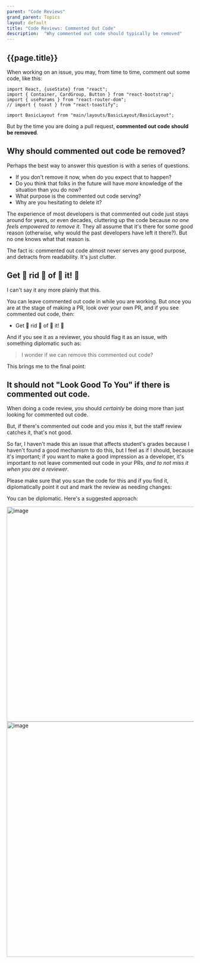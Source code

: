 ```yaml
---
parent: "Code Reviews"
grand_parent: Topics
layout: default
title: "Code Reviews: Commented Out Code"
description:  "Why commented out code should typically be removed"
---
```


## {{page.title}}

When working on an issue, you may, from time to time, comment out some code, like this:

```
import React, {useState} from "react";
import { Container, CardGroup, Button } from "react-bootstrap";
import { useParams } from "react-router-dom";
// import { toast } from "react-toastify";

import BasicLayout from "main/layouts/BasicLayout/BasicLayout";
```

But by the time you are doing a pull request, **commented out code should be removed**.

## Why should commented out code be removed?

Perhaps the best way to answer this question is with a series of questions.
* If you don't remove it now, when do you expect that to happen?
* Do you think that folks in the future will have *more* knowledge of the situation than you do now?
* What purpose is the commented out code serving?
* Why are you hesitating to delete it?

The experience of most developers is that commented out code just stays around for years, or even decades, cluttering up the code because *no one feels empowered to remove it*.
They all assume that it's there for some good reason (otherwise, why would the past developers have left it there?).  But no one knows what that reason is.

The fact is: commented out code almost never serves any good purpose, and detracts from readability. It's just clutter.

## Get :clap: rid :clap: of :clap: it! :clap:

I can't say it any more plainly that this.

You can leave commented out code in while you are working.  But once you are at the stage of making a PR, look over your own PR, and if you see commented out code, then:
* Get :clap: rid :clap: of :clap: it! :clap:

And if you see it as a reviewer, you should flag it as an issue, with something diplomatic such as:
> I wonder if we can remove this commented out code?

This brings me to the final point:

## It should not "Look Good To You" if there is commented out code.

When doing a code review, you should *certainly* be doing more than just looking for commented out code.

But, if there's commented out code and you *miss* it,  but the staff review catches it, that's not good.

So far, I haven't made this an issue that affects student's grades because I haven't found a good mechanism to do this, but I feel as if I should, because it's important; if you want to make a good 
impression as a developer, it's important to not leave commented out code in your PRs, *and to not miss it when you are a reviewer*.

Please make sure that you scan the code for this and if you find it, diplomatically point it out and mark the review as needing changes:

You can be diplomatic.  Here's a suggested approach:

<img width="579" alt="image" src="https://github.com/ucsb-cs156/ucsb-cs156.github.io/assets/1119017/1cc8c442-dfae-47a1-a358-287ffb98c959">

<img width="634" alt="image" src="https://github.com/ucsb-cs156/ucsb-cs156.github.io/assets/1119017/8bf7a70b-700e-4a8f-99c6-d18bb43eb4b0">

